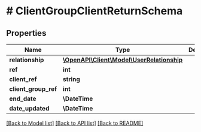 # # ClientGroupClientReturnSchema

## Properties

Name | Type | Description | Notes
------------ | ------------- | ------------- | -------------
**relationship** | [**\OpenAPI\Client\Model\UserRelationship**](UserRelationship.md) |  |
**ref** | **int** |  |
**client_ref** | **string** |  |
**client_group_ref** | **int** |  |
**end_date** | **\DateTime** |  | [optional]
**date_updated** | **\DateTime** |  |

[[Back to Model list]](../../README.md#models) [[Back to API list]](../../README.md#endpoints) [[Back to README]](../../README.md)
